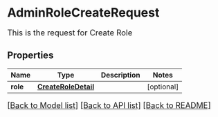 # AdminRoleCreateRequest

This is the request for Create Role
## Properties
Name | Type | Description | Notes
------------ | ------------- | ------------- | -------------
**role** | [**CreateRoleDetail**](CreateRoleDetail.md) |  | [optional] 

[[Back to Model list]](../README.md#documentation-for-models) [[Back to API list]](../README.md#documentation-for-api-endpoints) [[Back to README]](../README.md)

<style>
     p, ul, ol, li { font-size: 18px !important;}
</style>


